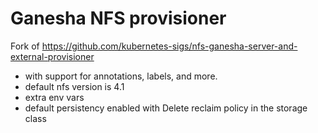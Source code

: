 # Ganesha NFS provisioner

Fork of https://github.com/kubernetes-sigs/nfs-ganesha-server-and-external-provisioner

- with support for annotations, labels, and more.
- default nfs version is 4.1
- extra env vars
- default persistency enabled with Delete reclaim policy in the storage class
